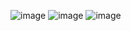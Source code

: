 ![image](https://github.com/MainUps/TrustUDP/assets/48703334/cf4273a5-fee3-4165-bce8-9b74fc744e43)
![image](https://github.com/MainUps/TrustUDP/assets/48703334/91275240-68c4-4ba7-ab59-63235ff6ae91)
![image](https://github.com/MainUps/TrustUDP/assets/48703334/cbd5c550-b7c9-4053-8f0d-f5f6e7b04d32)
